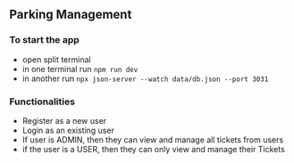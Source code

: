 ## Parking Management

### To start the app

- open split terminal
- in one terminal run
  `npm run dev`
- in another run
  `npx json-server --watch data/db.json --port 3031`

### Functionalities

- Register as a new user
- Login as an existing user
- If user is ADMIN, then they can view and manage all tickets from users
- if the user is a USER, then they can only view and manage their Tickets
